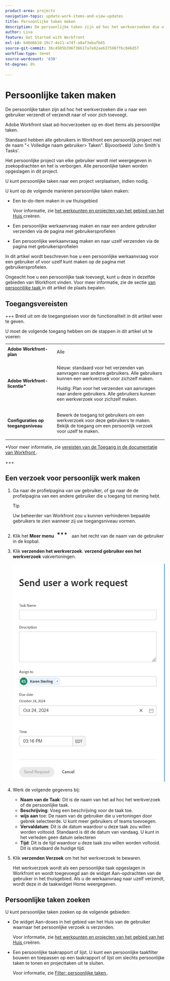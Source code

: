 ```yaml
---
product-area: projects
navigation-topic: update-work-items-and-view-updates
title: Persoonlijke taken maken
description: De persoonlijke taken zijn ad hoc het werkverzoeken die u naar een gebruiker, naar zich, of naar-doet punten verzendt die u voor zich in uw gebied van het Huis creeert. Workfront slaat ad-hocverzoeken op en doet items als persoonlijke taken.
author: Lisa
feature: Get Started with Workfront
exl-id: b40d6b10-19c7-4e11-a74f-a8af3ebafb65
source-git-commit: 36c4505b396f38617a7e82ae637596ff6c046d57
workflow-type: tm+mt
source-wordcount: '630'
ht-degree: 0%

---
```


# Persoonlijke taken maken

<!--Audited: 10/2024-->

De persoonlijke taken zijn ad hoc het werkverzoeken die u naar een gebruiker verzendt of verzendt naar of voor zich toevoegt.

Adobe Workfront slaat ad-hocverzoeken op en doet items als persoonlijke taken.

Standaard hebben alle gebruikers in Workfront een persoonlijk project met de naam &quot;&lt; Volledige naam gebruiker> Taken&quot;. Bijvoorbeeld &#39;John Smith&#39;s Tasks&#39;.

Het persoonlijke project van elke gebruiker wordt niet weergegeven in zoekopdrachten en het is verborgen. Alle persoonlijke taken worden opgeslagen in dit project.

U kunt persoonlijke taken naar een project verplaatsen, indien nodig.

U kunt op de volgende manieren persoonlijke taken maken:

* Een te-do-item maken in uw thuisgebied

  Voor informatie, zie [ het werkpunten en projecten van het gebied van het Huis ](/help/quicksilver/workfront-basics/using-home/using-the-home-area/create-work-items-in-home.md) creëren.

* Een persoonlijke werkaanvraag maken en naar een andere gebruiker verzenden via de pagina met gebruikersprofielen
* Een persoonlijke werkaanvraag maken en naar uzelf verzenden via de pagina met gebruikersprofielen

In dit artikel wordt beschreven hoe u een persoonlijke werkaanvraag voor een gebruiker of voor uzelf kunt maken op de pagina met gebruikersprofielen.

Ongeacht hoe u een persoonlijke taak toevoegt, kunt u deze in dezelfde gebieden van Workfront vinden. Voor meer informatie, zie de sectie [ van persoonlijke taak ](#locate-personal-tasks) in dit artikel de plaats bepalen.

## Toegangsvereisten

+++ Breid uit om de toegangseisen voor de functionaliteit in dit artikel weer te geven.

U moet de volgende toegang hebben om de stappen in dit artikel uit te voeren:

<table style="table-layout:auto"> 
 <col> 
 </col> 
 <col> 
 </col> 
 <tbody> 
  <tr> 
   <td role="rowheader"><strong>Adobe Workfront-plan</strong></td> 
   <td> <p>Alle</p> </td> 
  </tr> 
  <tr> 
   <td role="rowheader"><strong>Adobe Workfront-licentie*</strong></td> 
   <td> 
   <p>Nieuw: standaard voor het verzenden van aanvragen naar andere gebruikers. Alle gebruikers kunnen een werkverzoek voor zichzelf maken.</p> 
   <p>Huidig: Plan voor het verzenden van aanvragen naar andere gebruikers. Alle gebruikers kunnen een werkverzoek voor zichzelf maken.</p>
    </td> 
  </tr> 
  <tr> 
   <td role="rowheader"><strong>Configuraties op toegangsniveau</strong></td> 
   <td> <p>Bewerk de toegang tot gebruikers om een werkverzoek voor deze gebruikers te maken. Bekijk de toegang om een persoonlijk verzoek voor uzelf te maken. </p>
   </td> 
  </tr>

</tbody> 
</table>

*Voor meer informatie, zie [ vereisten van de Toegang in de documentatie van Workfront ](/help/quicksilver/administration-and-setup/add-users/access-levels-and-object-permissions/access-level-requirements-in-documentation.md).

+++


## Een verzoek voor persoonlijk werk maken

1. Ga naar de profielpagina van uw gebruiker, of ga naar de de profielpagina van een andere gebruiker die u toegang tot mening hebt.

   >[!TIP]
   >
   >Uw beheerder van Workfront zou u kunnen verhinderen bepaalde gebruikers te zien wanneer zij uw toegangsniveau vormen.

1. Klik het **Meer menu** ![](assets/more-menu.png) aan het recht van de naam van de gebruiker in de kopbal.
1. Klik **verzenden het werkverzoek**.
**verzend gebruiker een het werkverzoek** vakvertoningen.

   ![](assets/personal-task-box.png)
1. Werk de volgende gegevens bij:

   * **Naam van de Taak**: Dit is de naam van het ad hoc het werkverzoek of de persoonlijke taak.
   * **Beschrijving**: Voeg een beschrijving voor de taak toe.
   * **wijs aan** toe: De naam van de gebruiker die u vertoningen door gebrek selecteerde. U kunt meer gebruikers of teams toevoegen.
   * **Vervaldatum**: Dit is de datum waardoor u deze taak zou willen worden voltooid. Standaard is dit de datum van vandaag. U kunt in het verleden geen datum selecteren
   * **Tijd**: Dit is de tijd waardoor u deze taak zou willen worden voltooid. Dit is standaard de huidige tijd.

1. Klik **verzenden Verzoek** om het het werkverzoek te bewaren.

   Het werkverzoek wordt als een persoonlijke taak opgeslagen in Workfront en wordt toegevoegd aan de widget Aan-opdrachten van de gebruiker in het thuisgebied. Als u de werkaanvraag naar uzelf verzendt, wordt deze in de taakwidget Home weergegeven.


## Persoonlijke taken zoeken

U kunt persoonlijke taken zoeken op de volgende gebieden:

* De widget Aan-doses in het gebied van het Huis van de gebruiker waarnaar het persoonlijke verzoek is verzonden.

  Voor informatie, zie [ het werkpunten en projecten van het gebied van het Huis ](/help/quicksilver/workfront-basics/using-home/using-the-home-area/create-work-items-in-home.md) creëren.

* Een persoonlijke taakrapport of lijst. U kunt een persoonlijke taakfilter bouwen en toepassen op een taakrapport of lijst om slechts persoonlijke taken te tonen en projecttaken uit te sluiten.

  Voor informatie, zie [ Filter: persoonlijke taken ](/help/quicksilver/reports-and-dashboards/reports/custom-view-filter-grouping-samples/filter-personal-tasks.md).
